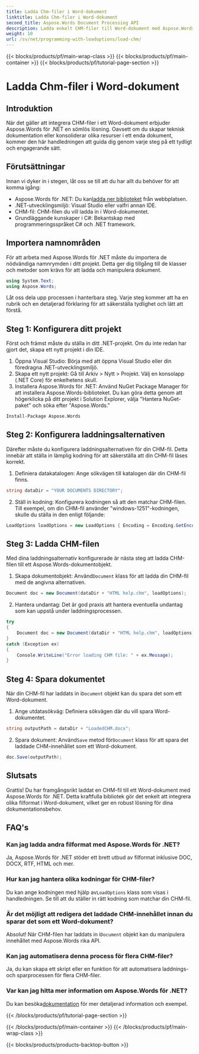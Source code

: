 ```yaml
---
title: Ladda Chm-filer i Word-dokument
linktitle: Ladda Chm-filer i Word-dokument
second_title: Aspose.Words Document Processing API
description: Ladda enkelt CHM-filer till Word-dokument med Aspose.Words för .NET med denna steg-för-steg handledning. Perfekt för att konsolidera din tekniska dokumentation.
weight: 10
url: /sv/net/programming-with-loadoptions/load-chm/
---
```


{{< blocks/products/pf/main-wrap-class >}}
{{< blocks/products/pf/main-container >}}
{{< blocks/products/pf/tutorial-page-section >}}

# Ladda Chm-filer i Word-dokument

## Introduktion

När det gäller att integrera CHM-filer i ett Word-dokument erbjuder Aspose.Words för .NET en sömlös lösning. Oavsett om du skapar teknisk dokumentation eller konsoliderar olika resurser i ett enda dokument, kommer den här handledningen att guida dig genom varje steg på ett tydligt och engagerande sätt.

## Förutsättningar

Innan vi dyker in i stegen, låt oss se till att du har allt du behöver för att komma igång:
-  Aspose.Words för .NET: Du kan[ladda ner biblioteket](https://releases.aspose.com/words/net/) från webbplatsen.
- .NET-utvecklingsmiljö: Visual Studio eller valfri annan IDE.
- CHM-fil: CHM-filen du vill ladda in i Word-dokumentet.
- Grundläggande kunskaper i C#: Bekantskap med programmeringsspråket C# och .NET framework.

## Importera namnområden

För att arbeta med Aspose.Words för .NET måste du importera de nödvändiga namnrymden i ditt projekt. Detta ger dig tillgång till de klasser och metoder som krävs för att ladda och manipulera dokument.

```csharp
using System.Text;
using Aspose.Words;
```

Låt oss dela upp processen i hanterbara steg. Varje steg kommer att ha en rubrik och en detaljerad förklaring för att säkerställa tydlighet och lätt att förstå.

## Steg 1: Konfigurera ditt projekt

Först och främst måste du ställa in ditt .NET-projekt. Om du inte redan har gjort det, skapa ett nytt projekt i din IDE.

1. Öppna Visual Studio: Börja med att öppna Visual Studio eller din föredragna .NET-utvecklingsmiljö.
2. Skapa ett nytt projekt: Gå till Arkiv > Nytt > Projekt. Välj en konsolapp (.NET Core) för enkelhetens skull.
3. Installera Aspose.Words för .NET: Använd NuGet Package Manager för att installera Aspose.Words-biblioteket. Du kan göra detta genom att högerklicka på ditt projekt i Solution Explorer, välja "Hantera NuGet-paket" och söka efter "Aspose.Words."

```bash
Install-Package Aspose.Words
```

## Steg 2: Konfigurera laddningsalternativen

Därefter måste du konfigurera laddningsalternativen för din CHM-fil. Detta innebär att ställa in lämplig kodning för att säkerställa att din CHM-fil läses korrekt.

1. Definiera datakatalogen: Ange sökvägen till katalogen där din CHM-fil finns.

```csharp
string dataDir = "YOUR DOCUMENTS DIRECTORY";
```

2. Ställ in kodning: Konfigurera kodningen så att den matchar CHM-filen. Till exempel, om din CHM-fil använder "windows-1251"-kodningen, skulle du ställa in den enligt följande:

```csharp
LoadOptions loadOptions = new LoadOptions { Encoding = Encoding.GetEncoding("windows-1251") };
```

## Steg 3: Ladda CHM-filen

Med dina laddningsalternativ konfigurerade är nästa steg att ladda CHM-filen till ett Aspose.Words-dokumentobjekt.

1.  Skapa dokumentobjekt: Använd`Document` klass för att ladda din CHM-fil med de angivna alternativen.

```csharp
Document doc = new Document(dataDir + "HTML help.chm", loadOptions);
```

2. Hantera undantag: Det är god praxis att hantera eventuella undantag som kan uppstå under laddningsprocessen.

```csharp
try
{
    Document doc = new Document(dataDir + "HTML help.chm", loadOptions);
}
catch (Exception ex)
{
    Console.WriteLine("Error loading CHM file: " + ex.Message);
}
```

## Steg 4: Spara dokumentet

 När din CHM-fil har laddats in i`Document` objekt kan du spara det som ett Word-dokument.

1. Ange utdatasökväg: Definiera sökvägen där du vill spara Word-dokumentet.

```csharp
string outputPath = dataDir + "LoadedCHM.docx";
```

2.  Spara dokument: Använd`Save` metod för`Document` klass för att spara det laddade CHM-innehållet som ett Word-dokument.

```csharp
doc.Save(outputPath);
```

## Slutsats

Grattis! Du har framgångsrikt laddat en CHM-fil till ett Word-dokument med Aspose.Words för .NET. Detta kraftfulla bibliotek gör det enkelt att integrera olika filformat i Word-dokument, vilket ger en robust lösning för dina dokumentationsbehov.

## FAQ's

### Kan jag ladda andra filformat med Aspose.Words för .NET?

Ja, Aspose.Words för .NET stöder ett brett utbud av filformat inklusive DOC, DOCX, RTF, HTML och mer.

### Hur kan jag hantera olika kodningar för CHM-filer?

 Du kan ange kodningen med hjälp av`LoadOptions` klass som visas i handledningen. Se till att du ställer in rätt kodning som matchar din CHM-fil.

### Är det möjligt att redigera det laddade CHM-innehållet innan du sparar det som ett Word-dokument?

 Absolut! När CHM-filen har laddats in i`Document` objekt kan du manipulera innehållet med Aspose.Words rika API.

### Kan jag automatisera denna process för flera CHM-filer?

Ja, du kan skapa ett skript eller en funktion för att automatisera laddnings- och sparprocessen för flera CHM-filer.

### Var kan jag hitta mer information om Aspose.Words för .NET?

 Du kan besöka[dokumentation](https://reference.aspose.com/words/net/) för mer detaljerad information och exempel.

{{< /blocks/products/pf/tutorial-page-section >}}

{{< /blocks/products/pf/main-container >}}
{{< /blocks/products/pf/main-wrap-class >}}

{{< blocks/products/products-backtop-button >}}
